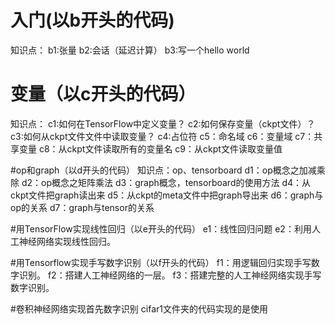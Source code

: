 
# 入门(以b开头的代码)
知识点：
b1:张量
b2:会话（延迟计算）
b3:写一个hello world

# 变量（以c开头的代码）
知识点：
c1:如何在TensorFlow中定义变量？
c2:如何保存变量（ckpt文件）？
c3:如何从ckpt文件文件中读取变量？
c4:占位符
c5：命名域
c6：变量域
c7：共享变量
c8：从ckpt文件读取所有的变量名
c9：从ckpt文件读取变量值

#op和graph（以d开头的代码）
知识点：op、tensorboard
d1：op概念之加减乘除
d2：op概念之矩阵乘法
d3：graph概念，tensorboard的使用方法
d4：从ckpt文件把graph读出来
d5：从ckpt的meta文件中把graph导出来
d6：graph与op的关系
d7：graph与tensor的关系

#用TensorFlow实现线性回归（以e开头的代码）
e1：线性回归问题
e2：利用人工神经网络实现线性回归。

#用Tensorflow实现手写数字识别（以f开头的代码）
f1：用逻辑回归实现手写数字识别。
f2：搭建人工神经网络的一层。
f3：搭建完整的人工神经网络实现手写数字识别。

#卷积神经网络实现首先数字识别
cifar1文件夹的代码实现的是使用
